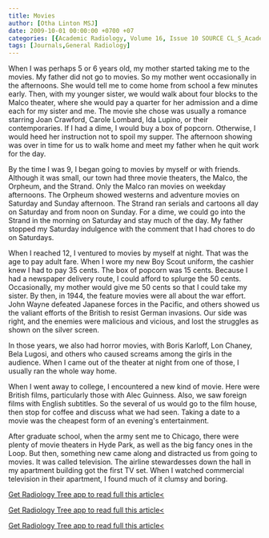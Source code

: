 ```yaml
---
title: Movies
author: [Otha Linton MSJ]
date: 2009-10-01 00:00:00 +0700 +07
categories: [{Academic Radiology, Volume 16, Issue 10 SOURCE CL_S_AcademicRadiologyVolume16Issue10 1}]
tags: [Journals,General Radiology]
---
```

When I was perhaps 5 or 6 years old, my mother started taking me to the movies. My father did not go to movies. So my mother went occasionally in the afternoons. She would tell me to come home from school a few minutes early. Then, with my younger sister, we would walk about four blocks to the Malco theater, where she would pay a quarter for her admission and a dime each for my sister and me. The movie she chose was usually a romance starring Joan Crawford, Carole Lombard, Ida Lupino, or their contemporaries. If I had a dime, I would buy a box of popcorn. Otherwise, I would heed her instruction not to spoil my supper. The afternoon showing was over in time for us to walk home and meet my father when he quit work for the day.

By the time I was 9, I began going to movies by myself or with friends. Although it was small, our town had three movie theaters, the Malco, the Orpheum, and the Strand. Only the Malco ran movies on weekday afternoons. The Orpheum showed westerns and adventure movies on Saturday and Sunday afternoon. The Strand ran serials and cartoons all day on Saturday and from noon on Sunday. For a dime, we could go into the Strand in the morning on Saturday and stay much of the day. My father stopped my Saturday indulgence with the comment that I had chores to do on Saturdays.

When I reached 12, I ventured to movies by myself at night. That was the age to pay adult fare. When I wore my new Boy Scout uniform, the cashier knew I had to pay 35 cents. The box of popcorn was 15 cents. Because I had a newspaper delivery route, I could afford to splurge the 50 cents. Occasionally, my mother would give me 50 cents so that I could take my sister. By then, in 1944, the feature movies were all about the war effort. John Wayne defeated Japanese forces in the Pacific, and others showed us the valiant efforts of the British to resist German invasions. Our side was right, and the enemies were malicious and vicious, and lost the struggles as shown on the silver screen.

In those years, we also had horror movies, with Boris Karloff, Lon Chaney, Bela Lugosi, and others who caused screams among the girls in the audience. When I came out of the theater at night from one of those, I usually ran the whole way home.

When I went away to college, I encountered a new kind of movie. Here were British films, particularly those with Alec Guinness. Also, we saw foreign films with English subtitles. So the several of us would go to the film house, then stop for coffee and discuss what we had seen. Taking a date to a movie was the cheapest form of an evening's entertainment.

After graduate school, when the army sent me to Chicago, there were plenty of movie theaters in Hyde Park, as well as the big fancy ones in the Loop. But then, something new came along and distracted us from going to movies. It was called television. The airline stewardesses down the hall in my apartment building got the first TV set. When I watched commercial television in their apartment, I found much of it clumsy and boring.

[Get Radiology Tree app to read full this article<](https://clinicalpub.com/app)

[Get Radiology Tree app to read full this article<](https://clinicalpub.com/app)

[Get Radiology Tree app to read full this article<](https://clinicalpub.com/app)
